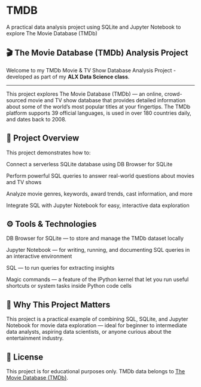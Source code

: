 # TMDB
A practical data analysis project using SQLite and Jupyter Notebook to explore The Movie Database (TMDb)


## 🎬 The Movie Database (TMDb) Analysis Project
Welcome to my TMDb Movie & TV Show Database Analysis Project - developed as part of my **ALX Data Science class**.

---

This project explores The Movie Database (TMDb) — an online, crowd-sourced movie and TV show database that provides detailed information about some of the world’s most popular titles at your fingertips. The TMDb platform supports 39 official languages, is used in over 180 countries daily, and dates back to 2008.

## 📌 Project Overview
This project demonstrates how to:

Connect a serverless SQLite database using DB Browser for SQLite

Perform powerful SQL queries to answer real-world questions about movies and TV shows

Analyze movie genres, keywords, award trends, cast information, and more

Integrate SQL with Jupyter Notebook for easy, interactive data exploration

## ⚙️ Tools & Technologies
DB Browser for SQLite — to store and manage the TMDb dataset locally

Jupyter Notebook — for writing, running, and documenting SQL queries in an interactive environment

SQL — to run queries for extracting insights

Magic commands — a feature of the IPython kernel that let you run useful shortcuts or system tasks inside Python code cells

## 🚀 Why This Project Matters
This project is a practical example of combining SQL, SQLite, and Jupyter Notebook for movie data exploration — ideal for beginner to intermediate data analysts, aspiring data scientists, or anyone curious about the entertainment industry.

## 📜 License
This project is for educational purposes only. TMDb data belongs to [The Movie Database (TMDb)](https://www.themoviedb.org/).
